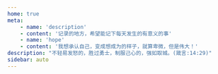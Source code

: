 ```yaml
---
home: true
meta:
    - name: 'description'
    - content: '记录的地方，希望能记下每天发生的有意义的事'
    - name: 'hope'
    - content: '我想承认自己，变成想成为的样子，就算卑微，但是伟大！'
description: "不轻易发怒的，胜过勇士，制服己心的，强如取城。(箴言:14:29)"
sidebar: auto
---
```


<month :monthData="monthData"></month>


<script>
module.exports = {
    data(){
        return {
            monthData:[
                {
                    month:'2019年11月',
                    links:[
                        {title:'nodejs中数据库的选择及使用',href:'/2019/11/22/'},
                        {title:'用nodejs来提供一个简单接口',href:'/2019/11/18/'},
                        {title:'nodejs创建服务器',href:'/2019/11/17/'},
                        {title:'游戏物理',href:'/2019/11/13/'},
                        {title:'Snabbdom，虚拟dom',href:'/2019/11/08/'},
                    ]
                },
                {
                    month:'2019年10月',
                    links:[
                        {title:'Vue源码探究<一>',href:'/2019/10/23/'},
                        {title:'使用Canvas画一个简单的折线图',href:'/2019/10/18/'},
                        {title:'使用vuepress搭建网站简易教程',href:'/2019/10/17/'},
                    ]
                }
            ]
        }
    }
}
</script>